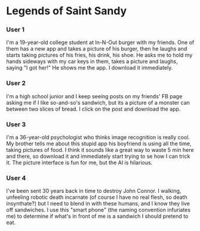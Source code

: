 # Legends of Saint Sandy

### User 1
I'm a 19-year-old college student at In-N-Out burger with my friends. One of them has a new app and takes a picture of his burger, then he laughs and starts taking pictures of his fries, his drink, his shoe. He asks me to hold my hands sideways with my car keys in them, takes a picture and laughs, saying "I got her!" He shows me the app. I download it immediately.

### User 2
I'm a high school junior and I keep seeing posts on my friends' FB page asking me if I like so-and-so's sandwich, but its a picture of a monster can between two slices of bread. I click on the post and download the app.

### User 3
I'm a 36-year-old psychologist who thinks image recognition is really cool. My brother tells me about this stupid app his boyfriend is using all the time, taking pictures of food. I think it sounds like a great way to waste 5 min here and there, so  download it and immediately start trying to se how I can trick it. The picture interface is fun for me, but the AI is hilarious. 

### User 4 
I've been sent 30 years back in time to destroy John Connor. I walking, unfeeling robotic death incarnate (of course I have no real flesh, so death insynthate?) but I need to blend in with these humans, and I know they live off sandwiches.  I use this "smart phone" (the naming convention infuriates me) to determine if what's in front of me is a sandwich I should pretend to eat.  


